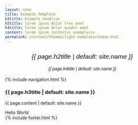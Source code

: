 ```yaml
---
layout: none
title: Example Template
h2title: Example headline
h3title: lorem ipsum dolor tres amet
h4title: lorem ipsum dolor quadro amet 
content: lorem ipsum contentus exemplarus
permalink: /content/themes/light-template/index.html
---
```

<html>
<head>
<title>{{ page.title | default: site.name }}</title>
<meta name="viewport" content="width=device-width, initial-scale=1.0">
<link rel="stylesheet" href="https://template.pc-cdn.de/assets/fontawesome/v5.0.13/all.css">
<link rel="stylesheet" href="https://template.pc-cdn.de/content/themes/light-template/style.css">

</head>
<body>

<div class="header">
  <h2 style="text-align:center;"><i style="font-family:Verdana,sans-serif;font-weight:150; ">{{ page.h2title | default: site.name }}</i></h2>
  <h4 style="text-align:center;"><i style="font-family:Arial,sans-serif;font-weight:50; ">{{ page.h4title | default: site.name }}</i></h4>
</div>

<div class="row">
  <div class="col-3 col-s-3 menu">
{% include navigation.html %}
  </div>

  <div class="col-6 col-s-9">
    <h3>{{ page.h3title | default: site.name }}</h3>
    <p>{{ page.content | default: site.name }}</p>
  </div>

  <div class="col-3 col-s-12">
    <div class="aside">
      Hello World 
    </div>
  </div>
</div>

<div class="footer">
  {% include footer.html %}
</div>

</body>
</html>
